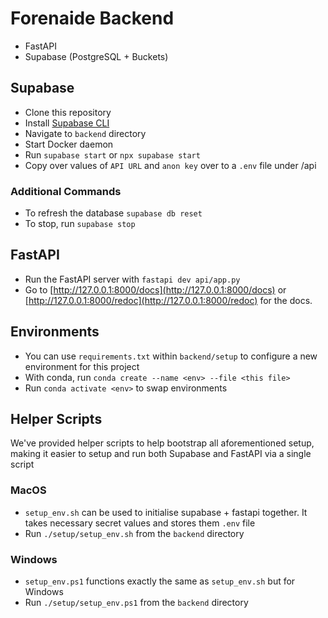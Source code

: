 # Forenaide Backend

- FastAPI
- Supabase (PostgreSQL + Buckets)

## Supabase

- Clone this repository
- Install [Supabase CLI](https://supabase.com/docs/guides/local-development/cli/getting-started#installing-the-supabase-cli)
- Navigate to `backend` directory
- Start Docker daemon
- Run `supabase start` or `npx supabase start`
- Copy over values of `API URL` and `anon key` over to a `.env` file under /api

### Additional Commands

- To refresh the database `supabase db reset`
- To stop, run `supabase stop`

## FastAPI

- Run the FastAPI server with `fastapi dev api/app.py`
- Go to [http://127.0.0.1:8000/docs](http://127.0.0.1:8000/docs) or [http://127.0.0.1:8000/redoc](http://127.0.0.1:8000/redoc) for the docs.

## Environments

- You can use `requirements.txt` within `backend/setup` to configure a new environment for this project
- With conda, run `conda create --name <env> --file <this file>`
- Run `conda activate <env>` to swap environments

## Helper Scripts

We've provided helper scripts to help bootstrap all aforementioned setup, making it easier to setup and run both Supabase and FastAPI via a single script

### MacOS

- `setup_env.sh` can be used to initialise supabase + fastapi together. It takes necessary secret values and stores them `.env` file
- Run `./setup/setup_env.sh` from the `backend` directory

### Windows

- `setup_env.ps1` functions exactly the same as `setup_env.sh` but for Windows
- Run `./setup/setup_env.ps1` from the `backend` directory
